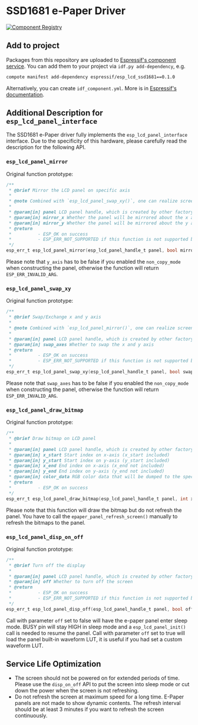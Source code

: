 # SSD1681 e-Paper Driver

[![Component Registry](https://components.espressif.com/components/espressif/esp_lcd_ssd1681/badge.svg)](https://components.espressif.com/components/espressif/esp_lcd_ssd1681)

## Add to project

Packages from this repository are uploaded to [Espressif's component service](https://components.espressif.com/).
You can add them to your project via `idf.py add-dependency`, e.g.

```bash
compote manifest add-dependency espressif/esp_lcd_ssd1681==0.1.0
```

Alternatively, you can create `idf_component.yml`. More is in [Espressif's documentation](https://docs.espressif.com/projects/esp-idf/en/latest/esp32/api-guides/tools/idf-component-manager.html).

## Additional Description for `esp_lcd_panel_interface`

The SSD1681 e-Paper driver fully implements the `esp_lcd_panel_interface` interface. Due to the specificity of this hardware, please carefully read the description for the following API.

### `esp_lcd_panel_mirror`

Original function prototype:
```c
/**
 * @brief Mirror the LCD panel on specific axis
 *
 * @note Combined with `esp_lcd_panel_swap_xy()`, one can realize screen rotation
 *
 * @param[in] panel LCD panel handle, which is created by other factory API like `esp_lcd_new_panel_st7789()`
 * @param[in] mirror_x Whether the panel will be mirrored about the x axis
 * @param[in] mirror_y Whether the panel will be mirrored about the y axis
 * @return
 *          - ESP_OK on success
 *          - ESP_ERR_NOT_SUPPORTED if this function is not supported by the panel
 */
esp_err_t esp_lcd_panel_mirror(esp_lcd_panel_handle_t panel, bool mirror_x, bool mirror_y);
```
Please note that `y_axis` has to be false if you enabled the `non_copy_mode` when constructing the panel, otherwise the function will return `ESP_ERR_INVALID_ARG`.

### `esp_lcd_panel_swap_xy`

Original function prototype:
```c
/**
 * @brief Swap/Exchange x and y axis
 *
 * @note Combined with `esp_lcd_panel_mirror()`, one can realize screen rotation
 *
 * @param[in] panel LCD panel handle, which is created by other factory API like `esp_lcd_new_panel_st7789()`
 * @param[in] swap_axes Whether to swap the x and y axis
 * @return
 *          - ESP_OK on success
 *          - ESP_ERR_NOT_SUPPORTED if this function is not supported by the panel
 */
esp_err_t esp_lcd_panel_swap_xy(esp_lcd_panel_handle_t panel, bool swap_axes);
```
Please note that `swap_axes` has to be false if you enabled the `non_copy_mode` when constructing the panel, otherwise the function will return `ESP_ERR_INVALID_ARG`.

### `esp_lcd_panel_draw_bitmap`

Original function prototype:
```c
/**
 * @brief Draw bitmap on LCD panel
 *
 * @param[in] panel LCD panel handle, which is created by other factory API like `esp_lcd_new_panel_st7789()`
 * @param[in] x_start Start index on x-axis (x_start included)
 * @param[in] y_start Start index on y-axis (y_start included)
 * @param[in] x_end End index on x-axis (x_end not included)
 * @param[in] y_end End index on y-axis (y_end not included)
 * @param[in] color_data RGB color data that will be dumped to the specific window range
 * @return
 *          - ESP_OK on success
 */
esp_err_t esp_lcd_panel_draw_bitmap(esp_lcd_panel_handle_t panel, int x_start, int y_start, int x_end, int y_end, const void *color_data);
```
Please note that this function will draw the bitmap but do not refresh the panel. You have to call the `epaper_panel_refresh_screen()` manually to refresh the bitmaps to the panel.


### `esp_lcd_panel_disp_on_off`

Original function prototype:
```c
/**
 * @brief Turn off the display
 *
 * @param[in] panel LCD panel handle, which is created by other factory API like `esp_lcd_new_panel_st7789()`
 * @param[in] off Whether to turn off the screen
 * @return
 *          - ESP_OK on success
 *          - ESP_ERR_NOT_SUPPORTED if this function is not supported by the panel
 */
esp_err_t esp_lcd_panel_disp_off(esp_lcd_panel_handle_t panel, bool off)
```
Call with parameter `off` set to false will have the e-paper panel enter sleep mode. BUSY pin will stay HIGH in sleep mode and a `esp_lcd_panel_init()` call is needed to resume the panel. Call with parameter `off` set to true will load the panel built-in waveform LUT, it is useful if you had set a custom waveform LUT.

## Service Life Optimization

- The screen should not be powered on for extended periods of time. Please use the `disp_on_off` API to put the screen into sleep mode or cut down the power when the screen is not refreshing.
- Do not refresh the screen at maximum speed for a long time. E-Paper panels are not made to show dynamic contents. The refresh interval should be at least 3 minutes if you want to refresh the screen continuously.